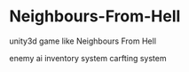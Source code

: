 # Neighbours-From-Hell
unity3d game like Neighbours From Hell

enemy ai
inventory system
carfting system
